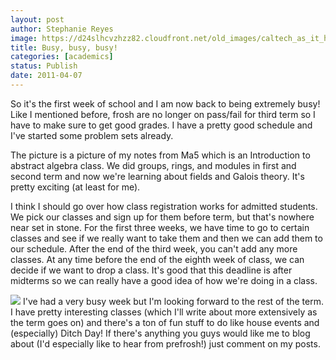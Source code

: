 ```yaml
---
layout: post
author: Stephanie Reyes
image: https://d24slhcvzhzz82.cloudfront.net/old_images/caltech_as_it_happens/6a0105349b8251970b0147e3a6a629970b.jpg
title: Busy, busy, busy! 
categories: [academics]
status: Publish
date: 2011-04-07
---
```



So it's the first week of school and I am now back to being extremely busy! Like I mentioned before, frosh are no longer on pass/fail for third term so I have to make sure to get good grades. I have a pretty good schedule and I've started some problem sets already.

The picture is a picture of my notes from Ma5 which is an Introduction to abstract algebra class. We did groups, rings, and modules in first and second term and now we're learning about fields and Galois theory. It's pretty exciting (at least for me).

I think I should go over how class registration works for admitted students. We pick our classes and sign up for them before term, but that's nowhere near set in stone. For the first three weeks, we have time to go to certain classes and see if we really want to take them and then we can add them to our schedule. After the end of the third week, you can't add any more classes. At any time before the end of the eighth week of class, we can decide if we want to drop a class. It's good that this deadline is after midterms so we can really have a good idea of how we're doing in a class.


![](https://d24slhcvzhzz82.cloudfront.net/old_images/caltech_as_it_happens/6a0105349b8251970b014e8726579e970d.jpg)
I've had a very busy week but I'm looking forward to the rest of the term. I have pretty interesting classes (which I'll write about more extensively as the term goes on) and there's a ton of fun stuff to do like house events and (especially) Ditch Day! If there's anything you guys would like me to blog about (I'd especially like to hear from prefrosh!) just comment on my posts.

